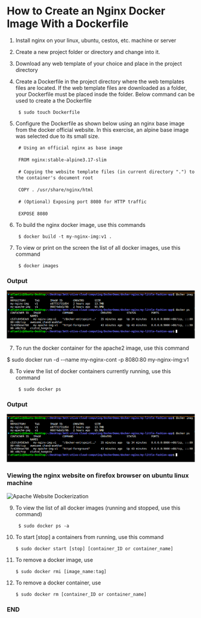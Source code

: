 # How to Create an Nginx Docker Image With a Dockerfile

1. Install nginx on your linux, ubuntu, cestos, etc. machine or server
2. Create a new project folder or directory and change into it.
3. Download any web template of your choice and place in the project directory
4. Create a Dockerfile in the project directory where the web templates files are located. If the web template files are downloaded as a folder, your Dockerfile must be placed insde the folder. Below command can be used to create a the Dockerfile

        $ sudo touch Dockerfile

5. Configure the Dockerfile as shown below using an nginx base image from the docker official website. In this exercise, an alpine base image was selected due to its small size.

        # Using an official nginx as base image 
        
        FROM nginx:stable-alpine3.17-slim

        # Copying the website template files (in current directory ".") to the container's document root
        
        COPY . /usr/share/nginx/html

        # (Optional) Exposing port 8080 for HTTP traffic
        
        EXPOSE 8080

6. To build the nginx docker image, use this commands

        $ docker build -t my-nginx-img:v1 .

7. To view or print on the screen the list of all docker images, use this command
        
        $ docker images

### Output       
![alt text](my-nginx-img-cont-list.png)

7. To run the docker container for the apache2 image, use this command

$ sudo docker run -d --name my-nginx-cont -p 8080:80 my-nginx-img:v1

8. To view the list of docker containers currently running, use this command

        $ sudo docker ps

### Output
![P_ID: N-742](my-nginx-img-cont-list.png)

### Viewing the nginx website on firefox browser on ubuntu linux machine
![Apache Website Dockerization](my-wedding-app.png)

9. To view the list of all docker images (running and stopped, use this command)

        $ sudo docker ps -a

10. To start [stop] a containers from running, use this command

        $ sudo docker start [stop] [container_ID or container_name]

11. To remove a docker image, use

        $ sudo docker rmi [image_name:tag]
        
12. To remove a docker container, use

        $ sudo docker rm [container_ID or container_name]


### END